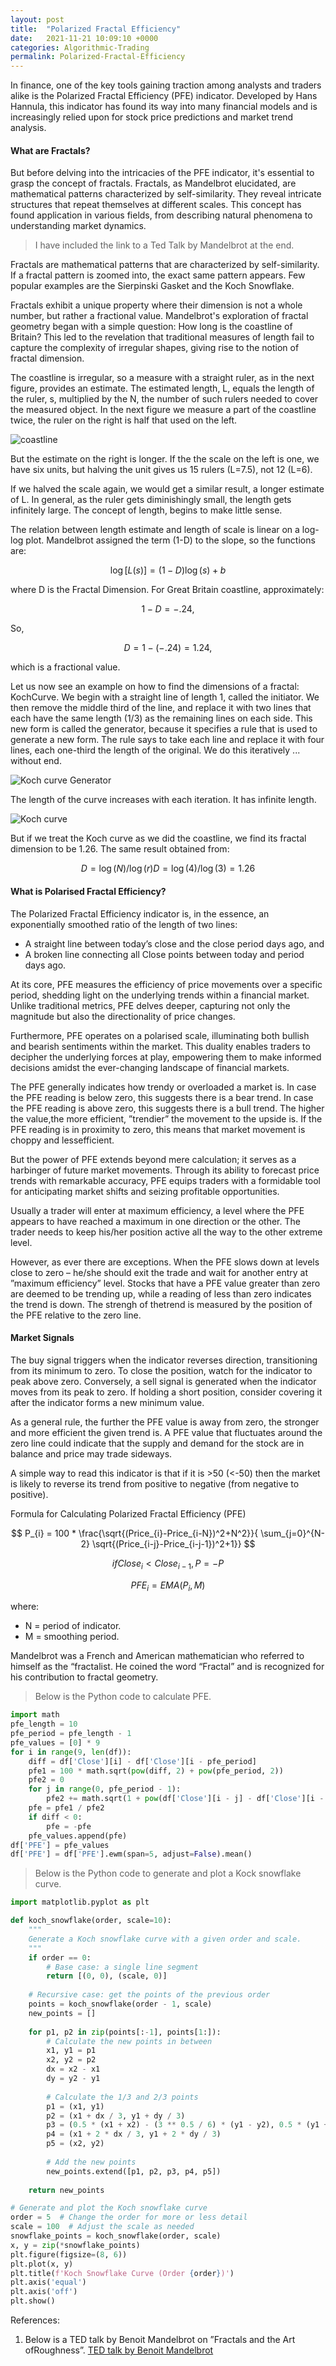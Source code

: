 ```yaml
---
layout: post
title:  "Polarized Fractal Efficiency"
date:   2021-11-21 10:09:10 +0000
categories: Algorithmic-Trading
permalink: Polarized-Fractal-Efficiency
---
```

In finance, one of the key tools gaining traction among analysts and traders alike is the Polarized Fractal Efficiency (PFE) indicator. Developed by Hans Hannula, this indicator has found its way into many financial models and is increasingly relied upon for stock price predictions and market trend analysis. <!--more-->

#### What are Fractals?

But before delving into the intricacies of the PFE indicator, it's essential to grasp the concept of fractals. Fractals, as Mandelbrot elucidated, are mathematical patterns characterized by self-similarity. They reveal intricate structures that repeat themselves at different scales. This concept has found application in various fields, from describing natural phenomena to understanding market dynamics.

> I have included the link to a Ted Talk by Mandelbrot at the end.

Fractals are mathematical patterns that are characterized by self-similarity. If a fractal pattern is zoomed into, the exact same pattern appears. Few popular examples are the Sierpinski Gasket and the Koch Snowflake.

Fractals exhibit a unique property where their dimension is not a whole number, but rather a fractional value. Mandelbrot's exploration of fractal geometry began with a simple question: How long is the coastline of Britain? This led to the revelation that traditional measures of length fail to capture the complexity of irregular shapes, giving rise to the notion of fractal dimension.

The coastline is irregular, so a measure with a straight ruler, as in the next figure, provides an estimate. The estimated length, L, equals the length of the ruler, s, multiplied by the N, the number of such rulers needed to cover the measured object. In the next figure we measure a part of the coastline twice, the ruler on the right is half that used on the left.

![coastline](/assets/coastline.gif "coastline")

But the estimate on the right is longer. If the the scale on the left is one, we have six units, but halving the unit gives us 15 rulers (L=7.5), not 12 (L=6). 

If we halved the scale again, we would get a similar result, a longer estimate of L. In general, as the ruler gets diminishingly small, the length gets infinitely large. The concept of length, begins to make little sense.

The relation between length estimate and length of scale is linear on a log-log plot. Mandelbrot assigned the term (1-D) to the slope, so the functions are:

$$ \log[L(s)] = (1-D)\log(s) + b $$ 

where D is the Fractal Dimension.
For Great Britain coastline, approximately:

$$ 1 - D = -.24, $$

So,

$$ D = 1-(-.24) = 1.24, $$ 

which is a fractional value.

Let us now see an example on how to find the dimensions of a fractal: KochCurve. We begin with a straight line of length 1, called the initiator. We then remove the middle third of the line, and replace it with two lines that each have the same length (1/3) as the remaining lines on each side. This new form is called the generator, because it specifies a rule that is used to generate a new form. The rule says to take each line and replace it with four lines, each one-third the length of the original. We do this iteratively ... without end. 

![Koch curve Generator](/assets/Koch_curve_gen.gif "Kock Curve Generator")

The length of the curve increases with each iteration. It has infinite length. 

![Koch curve](/assets/Koch_curve.gif "Kock Curve")

But if we treat the Koch curve as we did the coastline, we find its fractal dimension to be 1.26. 
The same result obtained from:

$$ D = \log(N)/\log(r) D = \log(4)/\log(3) = 1.26 $$

#### What is Polarised Fractal Efficiency?

The Polarized Fractal Efficiency indicator is, in the essence, an exponentially smoothed ratio of the length of two lines:
- A straight line between today’s close and the close period days ago, and
- A broken line connecting all Close points between today and period days ago.

At its core, PFE measures the efficiency of price movements over a specific period, shedding light on the underlying trends within a financial market. Unlike traditional metrics, PFE delves deeper, capturing not only the magnitude but also the directionality of price changes.

Furthermore, PFE operates on a polarised scale, illuminating both bullish and bearish sentiments within the market. This duality enables traders to decipher the underlying forces at play, empowering them to make informed decisions amidst the ever-changing landscape of financial markets.

The PFE generally indicates how trendy or overloaded a market is. In case the PFE reading is below zero, this suggests there is a bear trend. In case the PFE reading is above zero, this suggests there is a bull trend. The higher the value,the more efficient, ”trendier” the movement to the upside is. If the PFE reading is in proximity to zero, this means that market movement is choppy and lessefficient.

But the power of PFE extends beyond mere calculation; it serves as a harbinger of future market movements. Through its ability to forecast price trends with remarkable accuracy, PFE equips traders with a formidable tool for anticipating market shifts and seizing profitable opportunities.

Usually a trader will enter at maximum efficiency, a level where the PFE appears to have reached a maximum in one direction or the other. The trader needs to keep his/her position active all the way to the other extreme level.

However, as ever there are exceptions. When the PFE slows down at levels close to zero – he/she should exit the trade and wait for another entry at ”maximum efficiency” level.
Stocks that have a PFE value greater than zero are deemed to be trending up, while a reading of less than zero indicates the trend is down. The strengh of thetrend is measured by the position of the PFE relative to the zero line.

#### Market Signals

The buy signal triggers when the indicator reverses direction, transitioning from its minimum to zero. To close the position, watch for the indicator to peak above zero. Conversely, a sell signal is generated when the indicator moves from its peak to zero. If holding a short position, consider covering it after the indicator forms a new minimum value.

As a general rule, the further the PFE value is away from zero, the stronger and more efficient the given trend is. A PFE value that fluctuates around the zero line could indicate that the supply and demand for the stock are in balance and price may trade sideways.

A simple way to read this indicator is that if it is >50 (<-50) then the market is likely to reverse its trend from positive to negative (from negative to positive).

Formula for Calculating Polarized Fractal Efficiency (PFE)



$$ P_{i} = 100 * \frac{\sqrt{(Price_{i}-Price_{i-N})^2+N^2}}{ \sum_{j=0}^{N-2} \sqrt{(Price_{i-j}-Price_{i-j-1})^2+1}}  $$

$$  if  Close_{i} < Close_{i-1} ,   P = -P  $$

$$  PFE_{i} = EMA(P_{i}, M) $$

where:
- N = period of indicator.
- M = smoothing period.

Mandelbrot was a French and American mathematician who referred to himself as the “fractalist. He coined the word “Fractal” and is recognized for his contribution to fractal geometry.

> Below is the Python code to calculate PFE.

``` py
import math
pfe_length = 10
pfe_period = pfe_length - 1
pfe_values = [0] * 9
for i in range(9, len(df)):
    diff = df['Close'][i] - df['Close'][i - pfe_period]
    pfe1 = 100 * math.sqrt(pow(diff, 2) + pow(pfe_period, 2))
    pfe2 = 0
    for j in range(0, pfe_period - 1):
        pfe2 += math.sqrt(1 + pow(df['Close'][i - j] - df['Close'][i - j - 1], 2))
    pfe = pfe1 / pfe2
    if diff < 0:
        pfe = -pfe
    pfe_values.append(pfe)
df['PFE'] = pfe_values
df['PFE'] = df['PFE'].ewm(span=5, adjust=False).mean()
```

> Below is the Python code to generate and plot a Kock snowflake curve.

``` py
import matplotlib.pyplot as plt

def koch_snowflake(order, scale=10):
    """
    Generate a Koch snowflake curve with a given order and scale.
    """
    if order == 0:
        # Base case: a single line segment
        return [(0, 0), (scale, 0)]
    
    # Recursive case: get the points of the previous order
    points = koch_snowflake(order - 1, scale)
    new_points = []
    
    for p1, p2 in zip(points[:-1], points[1:]):
        # Calculate the new points in between
        x1, y1 = p1
        x2, y2 = p2
        dx = x2 - x1
        dy = y2 - y1
        
        # Calculate the 1/3 and 2/3 points
        p1 = (x1, y1)
        p2 = (x1 + dx / 3, y1 + dy / 3)
        p3 = (0.5 * (x1 + x2) - (3 ** 0.5 / 6) * (y1 - y2), 0.5 * (y1 + y2) + (3 ** 0.5 / 6) * (x1 - x2))
        p4 = (x1 + 2 * dx / 3, y1 + 2 * dy / 3)
        p5 = (x2, y2)
        
        # Add the new points
        new_points.extend([p1, p2, p3, p4, p5])
    
    return new_points

# Generate and plot the Koch snowflake curve
order = 5  # Change the order for more or less detail
scale = 100  # Adjust the scale as needed
snowflake_points = koch_snowflake(order, scale)
x, y = zip(*snowflake_points)
plt.figure(figsize=(8, 6))
plt.plot(x, y)
plt.title(f'Koch Snowflake Curve (Order {order})')
plt.axis('equal')
plt.axis('off')
plt.show()
```

References:
1. Below is a TED talk by Benoit Mandelbrot on ”Fractals and the Art ofRoughness”.
[TED talk by Benoit Mandelbrot][TED-talk-by-Benoit-Mandelbrot] 

[TED-talk-by-Benoit-Mandelbrot]: https://www.ted.com/talks/benoit_mandelbrot_fractals_and_the_art_of_roughness?language=en
